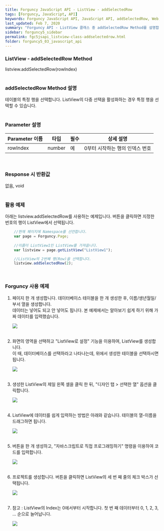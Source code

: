 ```yaml
---
title: Forguncy JavaScript API - ListView - addSelectedRow
tags: [Forguncy, JavaScript, API]
keywords: Forguncy JavaScript API, JavaScript API, addSelectedRow, Web, JavaScript, API
last_updated: Feb 7, 2020
summary: "Forguncy API - ListView 클래스 중 addSelectedRow Method를 설명합니다."
sidebar: forguncy5_sidebar
permalink: fgc5jsapi_listview-class-addselectedrow.html
folder: forguncy5_03_javascript_api
---
```


### ListView - addSelectedRow Method
listview.addSelectedRow(rowIndex)
<br /><br />

### addSelectedRow Method 설명
테이블의 특정 행을 선택합니다. ListView의 다중 선택을 활성화하는 경우 특정 행을 선택할 수 있습니다.
<br /><br />

### Parameter 설명

| Parameter 이름 | 타입 | 필수 | 상세 설명 |
| --- | --- | --- | --- |
| rowIndex | number | 예	| 0부터 시작하는 행의 인덱스 번호 |

<br />

### Response 시 반환값
없음, void
<br /><br />

### 활용 예제
아래는 listview.addSelectedRow를 사용하는 예제입니다. 버튼을 클릭하면 지정한 번호의 행이 ListView에서 선택됩니다.
<br />

~~~javascript
    //현재 페이지에 Namespace를 선언합니다.
    var page = Forguncy.Page;
    
    //이름이 ListView1인 ListView를 가져옵니다.
    var listview = page.getListView("ListView1");

    //ListView의 2번째 행(Row)을 선택합니다.
    listview.addSelectedRow(2);
~~~

<br />

### Forguncy 사용 예제

1. 페이지 한 개 생성합니다. 데이터베이스 테이블을 한 개 생성한 후, 이름/생년월일/부서 열을 생성합니다.<br />
  데이터는 넣어도 되고 안 넣어도 됩니다. 본 예제에서는 알아보기 쉽게 하기 위해 가짜 데이터를 입력했습니다.

    ![]({{site.url}}/images/forguncy5/ex-ss_listview-addnewrow01.png)
    <br /><br />

2. 화면의 영역을 선택하고 "ListView로 설정" 기능을 이용하여, ListView를 생성합니다.<br />
  이 때, 데이터베이스를 선택하라고 나타나는데, 위에서 생성한 테이블을 선택하시면 됩니다.

    ![]({{site.url}}/images/forguncy5/ex-ss_listview-addnewrow02.png)
    <br /><br />

3. 생성한 ListView의 제일 왼쪽 셀을 클릭 한 뒤, "디자인 탭 > 선택한 열" 옵션을 클릭합니다.

    ![]({{site.url}}/images/forguncy5/ex-ss_listview-addselectedrow05.png)
    <br /><br />

4. ListView에 데이터를 쉽게 입력하는 방법은 아래와 같습니다. 테이블의 열-이름을 드래그하면 됩니다.

    ![]({{site.url}}/images/forguncy5/ex-ss_listview-addselectedrow06.gif)
    <br /><br />

5. 버튼을 한 개 생성하고, "자바스크립트로 직접 프로그래밍하기" 명령을 이용하여 코드를 입력합니다.

    ![]({{site.url}}/images/forguncy5/ex-ss_listview-addselectedrow07.png)
    <br /><br />

6. 프로젝트를 생성합니다. 버튼을 클릭하면 ListView의 세 번 째 줄의 체크 박스가 선택됩니다.

    ![]({{site.url}}/images/forguncy5/ex-ss_listview-addselectedrow08.gif)
    <br /><br />

7. 참고 : ListView의 Index는 0에서부터 시작합니다. 첫 번 째 데이터부터 0, 1, 2, 3, ... 순으로 늘어납니다.

    ![]({{site.url}}/images/forguncy5/ex-ss_listview-addselectedrow09.png)

<br /><br />
